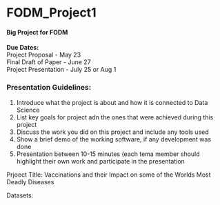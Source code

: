 # FODM_Project1
#### Big Project for FODM


**Due Dates:** <br>
Project Proposal - May 23 <br>
Final Draft of Paper - June 27 <br>
Project Presentation - July 25 or Aug 1 <br>


### Presentation Guidelines:
1. Introduce what the project is about and how it is connected to Data Science
2. List key goals for project adn the ones that were achieved during this project
3. Discuss the work you did on this project and include any tools used
4. Show a brief demo of the working software, if any development was done
5. Presentation between 10-15 minutes (each tema member should highlight their own work and participate in the presentation


Prjoect Title: Vaccinations and their Impact on some of the Worlds Most Deadly Diseases

Datasets: 
